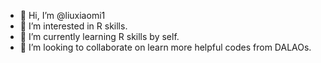 - 👋 Hi, I’m @liuxiaomi1
- 👀 I’m interested in R skills.
- 🌱 I’m currently learning R skills by self.
- 💞️ I’m looking to collaborate on learn more helpful codes from DALAOs.


<!---
liuxiaomi1/liuxiaomi1 is a ✨ special ✨ repository because its `README.md` (this file) appears on your GitHub profile.
You can click the Preview link to take a look at your changes.
--->
